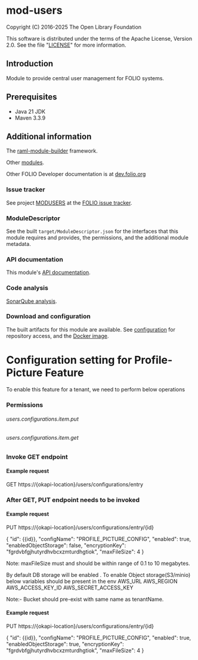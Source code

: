 # mod-users

Copyright (C) 2016-2025 The Open Library Foundation

This software is distributed under the terms of the Apache License,
Version 2.0. See the file "[LICENSE](LICENSE)" for more information.

## Introduction

Module to provide central user management for FOLIO systems.

## Prerequisites

* Java 21 JDK
* Maven 3.3.9

## Additional information

The [raml-module-builder](https://github.com/folio-org/raml-module-builder) framework.

Other [modules](https://dev.folio.org/source-code/#server-side).

Other FOLIO Developer documentation is at [dev.folio.org](https://dev.folio.org/)

### Issue tracker

See project [MODUSERS](https://issues.folio.org/browse/MODUSERS)
at the [FOLIO issue tracker](https://dev.folio.org/guidelines/issue-tracker).

### ModuleDescriptor

See the built `target/ModuleDescriptor.json` for the interfaces that this module
requires and provides, the permissions, and the additional module metadata.

### API documentation

This module's [API documentation](https://dev.folio.org/reference/api/#mod-users).

### Code analysis

[SonarQube analysis](https://sonarcloud.io/dashboard?id=org.folio%3Amod-users).

### Download and configuration

The built artifacts for this module are available.
See [configuration](https://dev.folio.org/download/artifacts) for repository access,
and the [Docker image](https://hub.docker.com/r/folioorg/mod-users/).

# Configuration setting for Profile-Picture Feature
To enable this feature for a tenant, we need to perform below operations
### Permissions

###### users.configurations.item.put
###### users.configurations.item.get

### Invoke GET endpoint
#### Example request
GET https://{okapi-location}/users/configurations/entry

### After GET, PUT endpoint needs to be invoked
#### Example request
PUT https://{okapi-location}/users/configurations/entry/{id}

{
"id": {{id}},
"configName": "PROFILE_PICTURE_CONFIG",
"enabled": true,
"enabledObjectStorage": false,
"encryptionKey": "fgrdvbfgjhutyrdhvbcxzmturdhgtiok",
"maxFileSize": 4
}

Note: maxFileSize must and should be within range of 0.1 to 10 megabytes.

By default DB storage will be enabled . To enable Object storage(S3/minio) below variables should be present in the env
AWS_URL
AWS_REGION
AWS_ACCESS_KEY_ID
AWS_SECRET_ACCESS_KEY

Note:- Bucket should pre-exist with same name as tenantName.

#### Example request
PUT https://{okapi-location}/users/configurations/entry/{id}

{
"id": {{id}},
"configName": "PROFILE_PICTURE_CONFIG",
"enabled": true,
"enabledObjectStorage": true,
"encryptionKey": "fgrdvbfgjhutyrdhvbcxzmturdhgtiok",
"maxFileSize": 4
}
